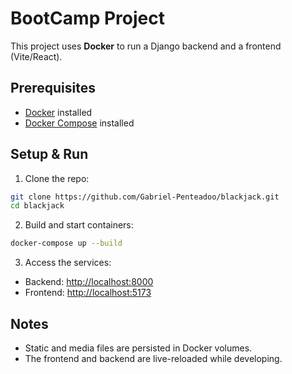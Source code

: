 # BootCamp Project

This project uses **Docker** to run a Django backend and a frontend (Vite/React).  

## Prerequisites

- [Docker](https://www.docker.com/get-started) installed  
- [Docker Compose](https://docs.docker.com/compose/install/) installed  

## Setup & Run

1. Clone the repo:

```bash
git clone https://github.com/Gabriel-Penteadoo/blackjack.git
cd blackjack
```

2. Build and start containers:

```bash
docker-compose up --build
```

3. Access the services:

- Backend: [http://localhost:8000](http://localhost:8000)  
- Frontend: [http://localhost:5173](http://localhost:5173)

## Notes

- Static and media files are persisted in Docker volumes.  
- The frontend and backend are live-reloaded while developing.  
